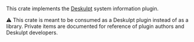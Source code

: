 This crate implements the [Deskulpt](https://deskulpt-apps.github.io/) system information plugin.

⚠️ This crate is meant to be consumed as a Deskulpt plugin instead of as a library. Private items are documented for reference of plugin authors and Deskulpt developers.
